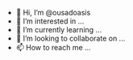 - 👋 Hi, I’m @ousadoasis
- 👀 I’m interested in ...
- 🌱 I’m currently learning ...
- 💞️ I’m looking to collaborate on ...
- 📫 How to reach me ...

<!---
ousadoasis/ousadoasis is a ✨ special ✨ repository because its `README.md` (this file) appears on your GitHub profile.
You can click the Preview link to take a look at your changes.
--->
